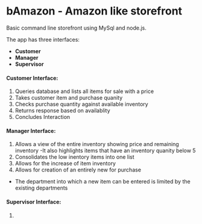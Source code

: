 # bAmazon - Amazon like storefront

Basic command line storefront using MySql and node.js.

The app has three interfaces: 

- **Customer**
- **Manager**
- **Supervisor**

#### Customer Interface: 
1. Queries database and lists all items for sale with a price
2. Takes customer item and purchase quanity
3. Checks purchase quantity against available inventory
4. Returns response based on availablity
5. Concludes Interaction

#### Manager Interface: 
1. Allows a view of the entire inventory showing price and remaining inventory
  -It also highlights items that have an inventory quanity below 5
2. Consolidates the low inentory items into one list
3. Allows for the increase of item inventory
4. Allows for creation of an entirely new for purchase
  - The department into which a new item can be entered is limited by the existing departments
  
#### Supervisor Interface: 
1. 
  
  
